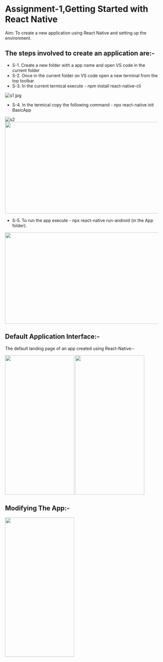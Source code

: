 # Assignment-1,Getting Started with React Native
Aim: To create a new application using React Native and setting up the environment.

## The steps involved to create an application are:-
- S-1. Create a new folder with a app name and open VS code in the current folder
- S-2. Once in the current folder on VS code open a new terminal from the top toolbar
- S-3. In the current termical execute - npm install react-native-cli

![s1 jpg](https://user-images.githubusercontent.com/68025181/124105734-274e2080-da81-11eb-82ce-08bae3ad152f.png)

- S-4. In the termical copy the following command - npx react-native init BasicApp

![s2](https://user-images.githubusercontent.com/68025181/124105922-55336500-da81-11eb-8280-0ef41e8e51ac.png)
<img src="https://user-images.githubusercontent.com/68025181/124105937-59f81900-da81-11eb-9639-569901330e50.png" width="750" height="300">

- S-5. To run the app execute - npx react-native run-android (in the App folder).

<img src="https://user-images.githubusercontent.com/68025181/124106302-b5c2a200-da81-11eb-9ae6-7b70a7cc9182.png" width="750" height="300">
 
## Default Application Interface:-

The default landing page of an app created using React-Native:-

<img src="https://user-images.githubusercontent.com/68025181/124115501-7f8a2000-da8b-11eb-8645-8b7e977daa74.jpeg" width="227.5" height="457.5">
<img src="https://user-images.githubusercontent.com/68025181/124115518-84e76a80-da8b-11eb-92d0-f5ad3d5063ae.jpeg" width="227.5" height="457.5">

## Modifying The App:-

<img src="https://user-images.githubusercontent.com/68025181/124115577-99c3fe00-da8b-11eb-9cd5-2f16158d231b.jpeg" width="227.5" height="457.5">
